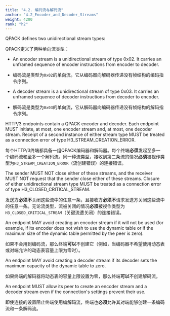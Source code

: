 ```yaml
---
title: "4.2. 编码流与解码流"
anchor: "4.2_Encoder_and_Decoder_Streams"
weight: 4200
rank: "h2"
---
```


QPACK defines two unidirectional stream types:

QPACK定义了两种单向流类型：

* An encoder stream is a unidirectional stream of type 0x02. It carries an unframed sequence of encoder instructions from encoder to decoder.

* 编码流是类型为`0x02`的单向流。它从编码器向解码器传递没有帧结构的编码指令序列。

* A decoder stream is a unidirectional stream of type 0x03. It carries an unframed sequence of decoder instructions from decoder to encoder.

* 解码流是类型为`0x03`的单向流，它从解码器向编码器传递没有帧结构的解码指令序列。

HTTP/3 endpoints contain a QPACK encoder and decoder. Each endpoint MUST initiate, at most, one encoder stream and, at most, one decoder stream. Receipt of a second instance of either stream type MUST be treated as a connection error of type H3_STREAM_CREATION_ERROR.

每个HTTP/3终端都具备一组QPACK编码器和解码器。每个终端**必须**发起至多一个编码流和至多一个解码流。同一种流类型，接收到第二条流的情况**必须**被视作类型为`H3_STREAM_CREATION_ERROR`（流创建错误）的连接错误。

The sender MUST NOT close either of these streams, and the receiver MUST NOT request that the sender close either of these streams. Closure of either unidirectional stream type MUST be treated as a connection error of type H3_CLOSED_CRITICAL_STREAM.

发送方**必须不**关闭这些流中的任意一条，且接收方**必须不**请求发送方关闭这些流中的任意一条。无论流类型，流被关闭的情况**必须**被视作类型为`H3_CLOSED_CRITICAL_STREAM`（关键流遭关闭）的连接错误。

An endpoint MAY avoid creating an encoder stream if it will not be used (for example, if its encoder does not wish to use the dynamic table or if the maximum size of the dynamic table permitted by the peer is zero).

如果不会用到编码流，那么终端**可以**不创建它（例如，当编码器不希望使用动态表或对端允许的动态表容量上限为零时）。

An endpoint MAY avoid creating a decoder stream if its decoder sets the maximum capacity of the dynamic table to zero.

如果终端的解码器将动态表的容量上限设置为零，那么终端**可以**不创建解码流。

An endpoint MUST allow its peer to create an encoder stream and a decoder stream even if the connection's settings prevent their use.

即使连接的设置阻止终端使用编解码流，终端也**必须**允许其对端能够创建一条编码流和一条解码流。
